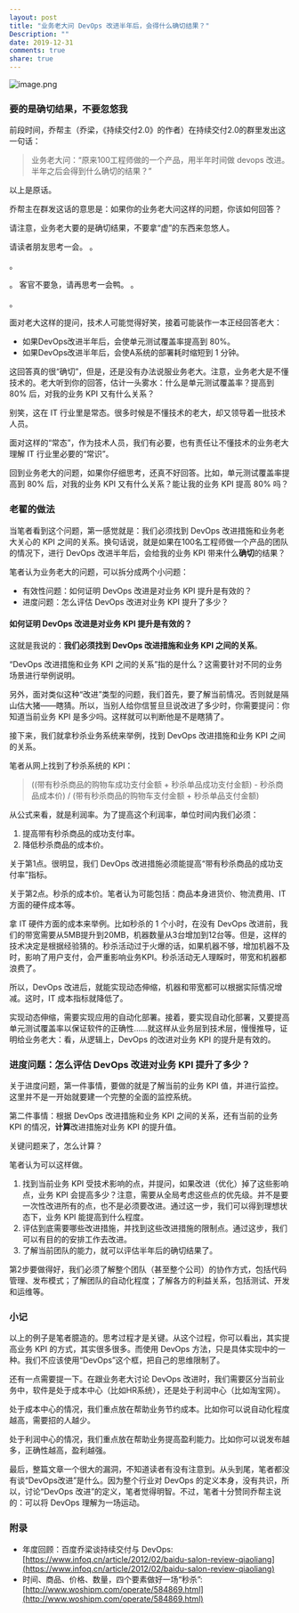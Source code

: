 ```yaml
---
layout: post
title: "业务老大问 DevOps 改进半年后，会得什么确切结果？"
Description: ""
date: 2019-12-31
comments: true
share: true
---
```

![image.png](/assets/images/292372-a70cbe852bb13759.png)

### 要的是确切结果，不要忽悠我
前段时间，乔帮主（乔梁，《持续交付2.0》的作者）在持续交付2.0的群里发出这一句话：

> 业务老大问：“原来100工程师做的一个产品，用半年时间做 devops 改进。半年之后会得到什么确切的结果？”

以上是原话。

乔帮主在群发这话的意思是：如果你的业务老大问这样的问题，你该如何回答？

请注意，业务老大要的是确切结果，不要拿“虚”的东西来忽悠人。

请读者朋友思考一会。
。

。

。
客官不要急，请再思考一会鸭。
。

。

面对老大这样的提问，技术人可能觉得好笑，接着可能装作一本正经回答老大：
* 如果DevOps改进半年后，会使单元测试覆盖率提高到 80%。
* 如果DevOps改进半年后，会使A系统的部署耗时缩短到 1 分钟。

这回答真的很“确切”，但是，还是没有办法说服业务老大。注意，业务老大是不懂技术的。老大听到你的回答，估计一头雾水：什么是单元测试覆盖率？提高到 80% 后，对我的业务 KPI 又有什么关系？

别笑，这在 IT 行业里是常态。很多时候是不懂技术的老大，却又领导着一批技术人员。

面对这样的“常态”，作为技术人员，我们有必要，也有责任让不懂技术的业务老大理解 IT 行业里必要的“常识”。

回到业务老大的问题，如果你仔细思考，还真不好回答。比如，单元测试覆盖率提高到 80% 后，对我的业务 KPI 又有什么关系？能让我的业务 KPI 提高 80% 吗？

### 老翟的做法

当笔者看到这个问题，第一感觉就是：我们必须找到 DevOps 改进措施和业务老大关心的 KPI 之间的关系。换句话说，就是如果在100名工程师做一个产品的团队的情况下，进行 DevOps 改进半年后，会给我的业务 KPI 带来什么**确切**的结果？

笔者认为业务老大的问题，可以拆分成两个小问题：
* 有效性问题：如何证明 DevOps 改进是对业务 KPI 提升是有效的？
* 进度问题：怎么评估 DevOps 改进对业务  KPI 提升了多少？


#### 如何证明 DevOps 改进是对业务 KPI 提升是有效的？
这就是我说的：**我们必须找到 DevOps 改进措施和业务 KPI 之间的关系**。

“DevOps 改进措施和业务 KPI 之间的关系”指的是什么？这需要针对不同的业务场景进行举例说明。

另外，面对类似这种“改进”类型的问题，我们首先，要了解当前情况。否则就是隔山估大猪——瞎猜。所以，当别人给你信誓旦旦说改进了多少时，你需要提问：你知道当前业务 KPI 是多少吗。这样就可以判断他是不是瞎猜了。

接下来，我们就拿秒杀业务系统来举例，找到 DevOps 改进措施和业务 KPI 之间的关系。

笔者从网上找到了秒杀系统的 KPI：
> ((带有秒杀商品的购物车成功支付金额 + 秒杀单品成功支付金额) - 秒杀商品成本价) / (带有秒杀商品的购物车支付金额 + 秒杀单品支付金额)

从公式来看，就是利润率。为了提高这个利润率，单位时间内我们必须：
1. 提高带有秒杀商品的成功支付率。
2. 降低秒杀商品的成本价。

关于第1点。很明显，我们 DevOps 改进措施必须能提高“带有秒杀商品的成功支付率”指标。

关于第2点。秒杀的成本价。笔者认为可能包括：商品本身进货价、物流费用、IT 方面的硬件成本等。

拿 IT 硬件方面的成本来举例。比如秒杀的 1 个小时，在没有 DevOps 改进前，我们的带宽需要从5MB提升到20MB，机器数量从3台增加到12台等。但是，这样的技术决定是根据经验猜的。秒杀活动过于火爆的话，如果机器不够，增加机器不及时，影响了用户支付，会严重影响业务KPI。秒杀活动无人理睬时，带宽和机器都浪费了。

所以，DevOps 改进后，就能实现动态伸缩，机器和带宽都可以根据实际情况增减。这时，IT 成本指标就降低了。

实现动态伸缩，需要实现应用的自动化部署。接着，要实现自动化部署，又要提高单元测试覆盖率以保证软件的正确性……就这样从业务层到技术层，慢慢推导，证明给业务老大：看，从逻辑上，DevOps 的改进对业务 KPI 的提升是有效的。

### 进度问题：怎么评估 DevOps 改进对业务  KPI 提升了多少？
关于进度问题，第一件事情，要做的就是了解当前的业务 KPI 值，并进行监控。这里并不是一开始就要建一个完整的全面的监控系统。

第二件事情：根据 DevOps 改进措施和业务 KPI 之间的关系，还有当前的业务 KPI 的情况，**计算**改进措施对业务 KPI 的提升值。

关键问题来了，怎么计算？

笔者认为可以这样做。

1. 找到当前业务 KPI 受技术影响的点，并提问，如果改进（优化）掉了这些影响点，业务 KPI 会提高多少？注意，需要从全局考虑这些点的优先级。并不是要一次性改进所有的点，也不是必须要改进。通过这一步，我们可以得到理想状态下，业务 KPI 能提高到什么程度。
2. 评估到底需要哪些改进措施，并找到这些改进措施的限制点。通过这步，我们可以有目的的安排工作去改进。
3. 了解当前团队的能力，就可以评估半年后的确切结果了。

第2步要做得好，我们必须了解整个团队（甚至整个公司）的协作方式，包括代码管理、发布模式；了解团队的自动化程度；了解各方的利益关系，包括测试、开发和运维等。

### 小记
以上的例子是笔者臆造的。思考过程才是关键。从这个过程，你可以看出，其实提高业务 KPI 的方式，其实很多很多。而使用 DevOps 方法，只是具体实现中的一种。我们不应该使用“DevOps”这个框，把自己的思维限制了。

还有一点需要提一下。在跟业务老大讨论 DevOps 改进时，我们需要区分当前业务中，软件是处于成本中心（比如HR系统），还是处于利润中心（比如淘宝网）。

处于成本中心的情况，我们重点放在帮助业务节约成本。比如你可以说自动化程度越高，需要招的人越少。

处于利润中心的情况，我们重点放在帮助业务提高盈利能力。比如你可以说发布越多，正确性越高，盈利越强。

最后，整篇文章一个很大的漏洞，不知道读者有没有注意到。从头到尾，笔者都没有谈“DevOps改进”是什么。因为整个行业对 DevOps 的定义本身，没有共识，所以，讨论“DevOps 改进”的定义，笔者觉得明智。不过，笔者十分赞同乔帮主说的：可以将 DevOps 理解为一场运动。



### 附录
* 年度回顾：百度乔梁谈持续交付与 DevOps: [https://www.infoq.cn/article/2012/02/baidu-salon-review-qiaoliang](https://www.infoq.cn/article/2012/02/baidu-salon-review-qiaoliang)
* 时间、商品、价格、数量，四个要素做好一场“秒杀”:[http://www.woshipm.com/operate/584869.html](http://www.woshipm.com/operate/584869.html)
